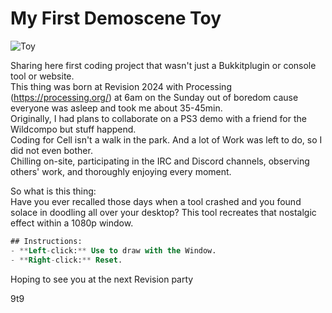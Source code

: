 # My First Demoscene Toy
![Toy](https://i.imgur.com/wKxflNA.png)

Sharing here first coding project that wasn't just a Bukkitplugin or console tool or website.  
This thing was born at Revision 2024 with Processing (https://processing.org/) at 6am on the Sunday out of boredom cause everyone was asleep and took me about 35-45min.  
Originally, I had plans to collaborate on a PS3 demo with a friend for the Wildcompo but stuff happend.  
Coding for Cell isn't a walk in the park. And a lot of Work was left to do, so I did not even bother.   
Chilling on-site, participating in the IRC and Discord channels, observing others' work, and thoroughly enjoying every moment.   
  
So what is this thing:   
Have you ever recalled those days when a tool crashed and you found solace in doodling all over your desktop? This tool recreates that nostalgic effect within a 1080p window.  

```sql
## Instructions:
- **Left-click:** Use to draw with the Window.
- **Right-click:** Reset.
```
Hoping to see you at the next Revision party

9t9
